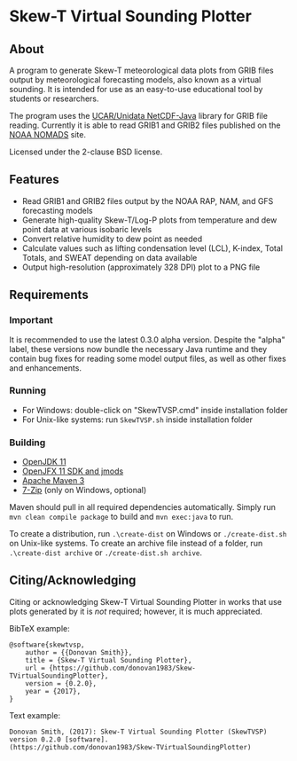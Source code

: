 # Skew-T Virtual Sounding Plotter

## About

A program to generate Skew-T meteorological data plots from GRIB files output by 
meteorological forecasting models, also known as a virtual sounding.
It is intended for use as an easy-to-use educational tool by students or
researchers.

The program uses the
[UCAR/Unidata NetCDF-Java](http://www.unidata.ucar.edu/software/thredds/current/netcdf-java/)
library for GRIB file reading.
Currently it is able to read GRIB1 and GRIB2 files published on the
[NOAA NOMADS](http://nomads.ncdc.noaa.gov/data.php?name=access) site.

Licensed under the 2-clause BSD license.

## Features

* Read GRIB1 and GRIB2 files output by the NOAA RAP, NAM, and GFS forecasting
  models
* Generate high-quality Skew-T/Log-P plots from temperature and dew point data
  at various isobaric levels
* Convert relative humidity to dew point as needed
* Calculate values such as lifting condensation level (LCL), K-index,
  Total Totals, and SWEAT depending on data available
* Output high-resolution (approximately 328 DPI) plot to a PNG file

## Requirements

### Important

It is recommended to use the latest 0.3.0 alpha version.
Despite the "alpha" label, these versions now bundle the necessary Java runtime and they
contain bug fixes for reading some model output files, as well as other fixes and enhancements.

### Running

* For Windows: double-click on "SkewTVSP.cmd" inside installation folder
* For Unix-like systems: run `SkewTVSP.sh` inside installation folder

### Building

* [OpenJDK 11](https://adoptopenjdk.net/)
* [OpenJFX 11 SDK and jmods](https://gluonhq.com/products/javafx/)
* [Apache Maven 3](https://maven.apache.org/)
* [7-Zip](https://www.7-zip.org/) (only on Windows, optional)

Maven should pull in all required dependencies automatically.
Simply run `mvn clean compile package` to build and `mvn exec:java` to run.

To create a distribution, run `.\create-dist` on Windows or `./create-dist.sh` on Unix-like
systems.
To create an archive file instead of a folder, run `.\create-dist archive` or
`./create-dist.sh archive`.

## Citing/Acknowledging

Citing or acknowledging Skew-T Virtual Sounding Plotter in works that use plots
generated by it is *not* required; however, it is much appreciated.

BibTeX example:

    @software{skewtvsp,
        author = {{Donovan Smith}},
        title = {Skew-T Virtual Sounding Plotter},
        url = {https://github.com/donovan1983/Skew-TVirtualSoundingPlotter},
        version = {0.2.0},
        year = {2017},
    }

Text example:

    Donovan Smith, (2017): Skew-T Virtual Sounding Plotter (SkewTVSP) version 0.2.0 [software].
    (https://github.com/donovan1983/Skew-TVirtualSoundingPlotter)

